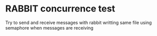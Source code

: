 # RABBIT concurrence test

Try to send and receive messages with rabbit writting same file using semaphore when messages are receiving
